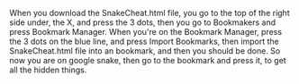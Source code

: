 When you download the SnakeCheat.html file, you go to the top of the right side under, the X, and press the 3 dots, then you go to Bookmakers and press Bookmark Manager.
When you're on the Bookmark Manager, press the 3 dots on the blue line, and press Import Bookmarks, then import the SnakeCheat.html file into an bookmark, and then you should be done. So now you are on google snake, then go to the bookmark and press it, to get all the hidden things.
